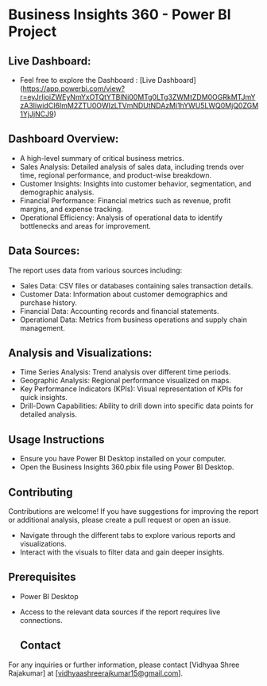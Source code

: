 # Business Insights 360 - Power BI Project 

## Live Dashboard:
 
 - Feel free to explore the Dashboard : [Live Dashboard] (https://app.powerbi.com/view?r=eyJrIjoiZWEyNmYxOTQtYTBlNi00MTg0LTg3ZWMtZDM0OGRkMTJmYzA3IiwidCI6ImM2ZTU0OWIzLTVmNDUtNDAzMi1hYWU5LWQ0MjQ0ZGM1YjJjNCJ9)

## Dashboard Overview:
- A high-level summary of critical business metrics.
- Sales Analysis: Detailed analysis of sales data, including trends over time, regional performance, and product-wise breakdown.
- Customer Insights: Insights into customer behavior, segmentation, and demographic analysis.
- Financial Performance: Financial metrics such as revenue, profit margins, and expense tracking.
- Operational Efficiency: Analysis of operational data to identify bottlenecks and areas for improvement.

## Data Sources:
The report uses data from various sources including:

- Sales Data: CSV files or databases containing sales transaction details.
- Customer Data: Information about customer demographics and purchase history.
- Financial Data: Accounting records and financial statements.
- Operational Data: Metrics from business operations and supply chain management.

## Analysis and Visualizations:
- Time Series Analysis: Trend analysis over different time periods.
- Geographic Analysis: Regional performance visualized on maps.
- Key Performance Indicators (KPIs): Visual representation of KPIs for quick insights.
- Drill-Down Capabilities: Ability to drill down into specific data points for detailed analysis.

## Usage Instructions
- Ensure you have Power BI Desktop installed on your computer.
- Open the Business Insights 360.pbix file using Power BI Desktop.

## Contributing
Contributions are welcome! If you have suggestions for improving the report or additional analysis, please create a pull request or open an issue.

- Navigate through the different tabs to explore various reports and visualizations.
- Interact with the visuals to filter data and gain deeper insights.

## Prerequisites
- Power BI Desktop
- Access to the relevant data sources if the report requires live connections.

  ## Contact
For any inquiries or further information, please contact [Vidhyaa Shree Rajakumar] at [vidhyaashreerajkumar15@gmail.com].
